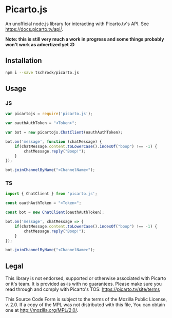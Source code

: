 Picarto.js
==========
An unofficial node.js library for interacting with Picarto.tv's API. See https://docs.picarto.tv/api/.

**Note: this is still very much a work in progress and some things probably won't work as advertized yet :D**


## Installation

```sh
npm i --save tschrock/picarto.js
```

## Usage
### JS
```js
var picartojs = require('picarto.js');

var oauthAuthToken = "<Token>";

var bot = new picartojs.ChatClient(oauthAuthToken);

bot.on('message', function (chatMessage) {
    if(chatMessage.content.toLowerCase().indexOf("boop") !== -1) {
        chatMessage.reply("Boop!");
    }
});

bot.joinChannelByName("<ChannelName>");
```

### TS
```ts
import { ChatClient } from 'picarto.js';

const oauthAuthToken = "<Token>";

const bot = new ChatClient(oauthAuthToken);

bot.on('message', chatMessage => {
    if(chatMessage.content.toLowerCase().indexOf("boop") !== -1) {
        chatMessage.reply("Boop!");
    }
});

bot.joinChannelByName("<ChannelName>");
```

## Legal
This library is not endorsed, supported or otherwise associated with
Picarto or it's team. It is provided as-is with no guarantees. Please
make sure you read through and comply with Picarto's TOS:
<https://picarto.tv/site/terms>

This Source Code Form is subject to the terms of the Mozilla Public
License, v. 2.0. If a copy of the MPL was not distributed with this
file, You can obtain one at <http://mozilla.org/MPL/2.0/>.

